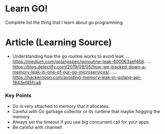 # Learn GO!

Complete list the thing that I learn about go programming. 

# Article (Learning Source)

- Understanding how the go routine works to avoid leak:
 ... https://medium.com/golangspec/goroutine-leak-400063aef468..
 ... https://blog.detectify.com/2019/09/05/how-we-tracked-down-a-memory-leak-in-one-of-our-go-microservices/..
 ... https://hackernoon.com/avoiding-memory-leak-in-golang-api-1843ef45fca8
 
### Key Points
 
 - Go is very attached to memory that it allocates.
 - Careful with Go garbage collector or its runtime that maybe hogging the memory.
 - Always set the timeout if you use big concurrent call for your apps.
 - Be careful with channel! 
